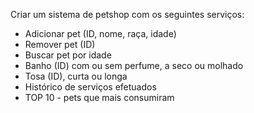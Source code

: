 Criar um sistema de petshop com os seguintes serviços:

- Adicionar pet (ID, nome, raça, idade)
- Remover pet (ID)
- Buscar pet por idade
- Banho (ID) com ou sem perfume, a seco ou molhado
- Tosa (ID), curta ou longa
- Histórico de serviços efetuados
- TOP 10 - pets que mais consumiram
